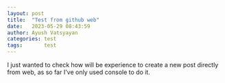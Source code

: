 ```yaml
---
layout: post
title:  "Test from github web"
date:   2023-05-29 08:43:59
author: Ayush Vatsyayan
categories: test
tags:	    test
---
```


I just wanted to check how will be experience to create a new post directly from web, as so far I've only used console to do it.
